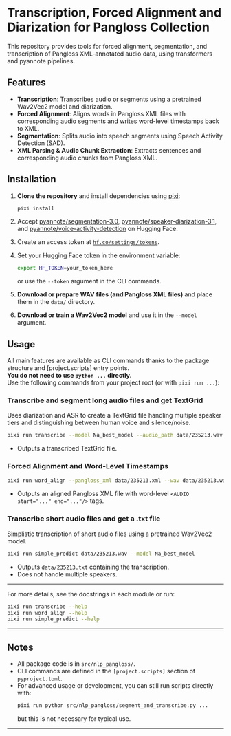 # Transcription, Forced Alignment and Diarization for Pangloss Collection

This repository provides tools for forced alignment, segmentation, and transcription of Pangloss XML-annotated audio data, using transformers and pyannote pipelines.

## Features

- **Transcription**: Transcribes audio or segments using a pretrained Wav2Vec2 model and diarization.
- **Forced Alignment**: Aligns words in Pangloss XML files with corresponding audio segments and writes word-level timestamps back to XML.
- **Segmentation**: Splits audio into speech segments using Speech Activity Detection (SAD).
- **XML Parsing & Audio Chunk Extraction**: Extracts sentences and corresponding audio chunks from Pangloss XML.

## Installation

1. **Clone the repository** and install dependencies using [pixi](https://pixi.sh/latest/):

   ```sh
   pixi install
   ```

2. Accept [pyannote/segmentation-3.0](https://huggingface.co/pyannote/segmentation-3.0), [pyannote/speaker-diarization-3.1](https://huggingface.co/pyannote/speaker-diarization-3.1), and [pyannote/voice-activity-detection](https://huggingface.co/pyannote/voice-activity-detection) on Hugging Face.

3. Create an access token at [`hf.co/settings/tokens`](https://hf.co/settings/tokens).

4. Set your Hugging Face token in the environment variable:

   ```sh
   export HF_TOKEN=your_token_here
   ```
   or use the `--token` argument in the CLI commands.

5. **Download or prepare WAV files (and Pangloss XML files)** and place them in the `data/` directory.

6. **Download or train a Wav2Vec2 model** and use it in the `--model` argument.

## Usage

All main features are available as CLI commands thanks to the package structure and [project.scripts] entry points.  
**You do not need to use `python ...` directly.**  
Use the following commands from your project root (or with `pixi run ...`):

### Transcribe and segment long audio files and get TextGrid

Uses diarization and ASR to create a TextGrid file handling multiple speaker tiers and distinguishing between human voice and silence/noise.

```sh
pixi run transcribe --model Na_best_model --audio_path data/235213.wav --num_speakers 1
```
- Outputs a transcribed TextGrid file.

### Forced Alignment and Word-Level Timestamps

```sh
pixi run word_align --pangloss_xml data/235213.xml --wav data/235213.wav --model Na_best_model
```
- Outputs an aligned Pangloss XML file with word-level `<AUDIO start="..." end="..."/>` tags.

### Transcribe short audio files and get a .txt file

Simplistic transcription of short audio files using a pretrained Wav2Vec2 model.

```sh
pixi run simple_predict data/235213.wav --model Na_best_model
```
- Outputs `data/235213.txt` containing the transcription.
- Does not handle multiple speakers.

---

For more details, see the docstrings in each module or run:

```sh
pixi run transcribe --help
pixi run word_align --help
pixi run simple_predict --help
```

---

## Notes

- All package code is in `src/nlp_pangloss/`.
- CLI commands are defined in the `[project.scripts]` section of `pyproject.toml`.
- For advanced usage or development, you can still run scripts directly with:
  ```sh
  pixi run python src/nlp_pangloss/segment_and_transcribe.py ...
  ```
  but this is not necessary for typical use.

---
